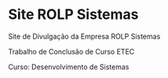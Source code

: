 # Site ROLP Sistemas
 Site de Divulgação da Empresa ROLP Sistemas
 
 Trabalho de Conclusão de Curso ETEC
 
 Curso: Desenvolvimento de Sistemas
